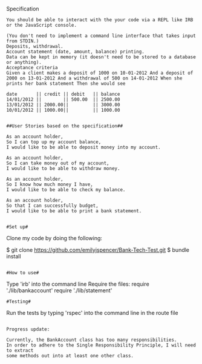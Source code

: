 Specification
 ```
You should be able to interact with the your code via a REPL like IRB or the JavaScript console.

(You don't need to implement a command line interface that takes input from STDIN.)
Deposits, withdrawal.
Account statement (date, amount, balance) printing.
Data can be kept in memory (it doesn't need to be stored to a database or anything).
Acceptance criteria
Given a client makes a deposit of 1000 on 10-01-2012 And a deposit of 2000 on 13-01-2012 And a withdrawal of 500 on 14-01-2012 When she prints her bank statement Then she would see
```

```
date       || credit || debit   || balance
14/01/2012 ||        || 500.00  || 2500.00
13/01/2012 || 2000.00||         || 3000.00
10/01/2012 || 1000.00||         || 1000.00

```
```

##User Stories based on the specification##

As an account holder,
So I can top up my account balance,
I would like to be able to deposit money into my account.

As an account holder,
So I can take money out of my account,
I would like to be able to withdraw money.

As an account holder,
So I know how much money I have,
I would like to be able to check my balance.

As an account holder,
So that I can successfully budget,
I would like to be able to print a bank statement.

```

```

#Set up#

```
Clone my code by doing the following:

$ git clone https://github.com/emilyjspencer/Bank-Tech-Test.git
$ bundle install
```

#How to use#

```
Type 'irb' into the command line
Require the files:
require './lib/bankaccount'
require './lib/statement'
```
#Testing#

```
Run the tests by typing
'rspec' into the command line in the route file
```

Progress update:

Currently, the BankAccount class has too many responsibilities.
In order to adhere to the Single Responsibility Principle, I will need to extract
some methods out into at least one other class.



